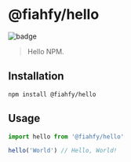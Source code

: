 # @fiahfy/hello

![badge](https://github.com/fiahfy/hello/workflows/Node.js%20Package/badge.svg)

> Hello NPM.

## Installation

```shell
npm install @fiahfy/hello
```

## Usage

```js
import hello from '@fiahfy/hello'

hello('World') // Hello, World!
```
